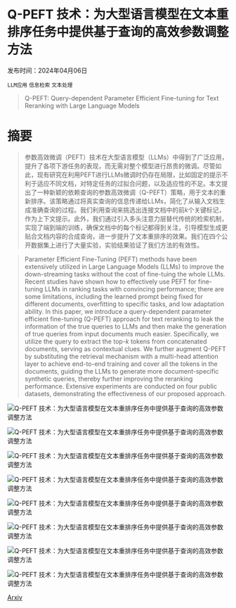 # Q-PEFT 技术：为大型语言模型在文本重排序任务中提供基于查询的高效参数调整方法

发布时间：2024年04月06日

`LLM应用` `信息检索` `文本处理`

> Q-PEFT: Query-dependent Parameter Efficient Fine-tuning for Text Reranking with Large Language Models

# 摘要

> 参数高效微调（PEFT）技术在大型语言模型（LLMs）中得到了广泛应用，提升了各项下游任务的表现，而无需对整个模型进行昂贵的微调。尽管如此，现有研究在利用PEFT进行LLMs微调时仍存在局限，比如固定的提示不利于适应不同文档，对特定任务的过拟合问题，以及适应性的不足。本文提出了一种新颖的依赖查询的参数高效微调（Q-PEFT）策略，用于文本的重新排序。该策略通过将真实查询的信息传递给LLMs，简化了从输入文档生成准确查询的过程。我们利用查询来挑选出连接文档中的前$k$个关键标记，作为上下文提示。此外，我们通过引入多头注意力层替代传统的检索机制，实现了端到端的训练，确保文档中的每个标记都得到关注，引导模型生成更贴合文档内容的合成查询，进一步提升了文本重排序的效果。我们在四个公开数据集上进行了大量实验，实验结果验证了我们方法的有效性。

> Parameter Efficient Fine-Tuning (PEFT) methods have been extensively utilized in Large Language Models (LLMs) to improve the down-streaming tasks without the cost of fine-tuing the whole LLMs. Recent studies have shown how to effectively use PEFT for fine-tuning LLMs in ranking tasks with convincing performance; there are some limitations, including the learned prompt being fixed for different documents, overfitting to specific tasks, and low adaptation ability. In this paper, we introduce a query-dependent parameter efficient fine-tuning (Q-PEFT) approach for text reranking to leak the information of the true queries to LLMs and then make the generation of true queries from input documents much easier. Specifically, we utilize the query to extract the top-$k$ tokens from concatenated documents, serving as contextual clues. We further augment Q-PEFT by substituting the retrieval mechanism with a multi-head attention layer to achieve end-to-end training and cover all the tokens in the documents, guiding the LLMs to generate more document-specific synthetic queries, thereby further improving the reranking performance. Extensive experiments are conducted on four public datasets, demonstrating the effectiveness of our proposed approach.

![Q-PEFT 技术：为大型语言模型在文本重排序任务中提供基于查询的高效参数调整方法](../../../paper_images/2404.04522/x1.png)

![Q-PEFT 技术：为大型语言模型在文本重排序任务中提供基于查询的高效参数调整方法](../../../paper_images/2404.04522/x2.png)

![Q-PEFT 技术：为大型语言模型在文本重排序任务中提供基于查询的高效参数调整方法](../../../paper_images/2404.04522/x3.png)

![Q-PEFT 技术：为大型语言模型在文本重排序任务中提供基于查询的高效参数调整方法](../../../paper_images/2404.04522/x4.png)

![Q-PEFT 技术：为大型语言模型在文本重排序任务中提供基于查询的高效参数调整方法](../../../paper_images/2404.04522/x5.png)

![Q-PEFT 技术：为大型语言模型在文本重排序任务中提供基于查询的高效参数调整方法](../../../paper_images/2404.04522/x6.png)

![Q-PEFT 技术：为大型语言模型在文本重排序任务中提供基于查询的高效参数调整方法](../../../paper_images/2404.04522/x7.png)

![Q-PEFT 技术：为大型语言模型在文本重排序任务中提供基于查询的高效参数调整方法](../../../paper_images/2404.04522/x8.png)

[Arxiv](https://arxiv.org/abs/2404.04522)